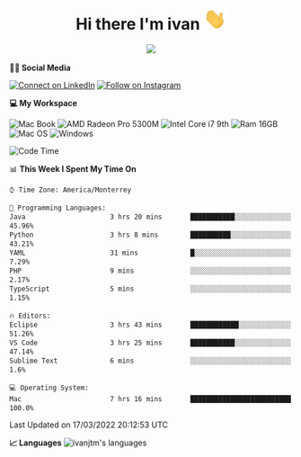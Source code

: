 <h1 align="center">Hi there I'm ivan <img src="https://raw.githubusercontent.com/ABSphreak/ABSphreak/master/gifs/Hi.gif" width="40px" /></h1>
<div align="center">
<img src="http://github-readme-streak-stats.herokuapp.com?user=ivanjtm&hide_border=true&background=00000000&border=FFFFFF00&sideNums=A8A8A8&sideLabels=A8A8A8&currStreakNum=FFC93C&dates=A8A8A8)](https://git.io/streak-stats"/>
</div>

**👦🏻 Social Media**

[![Connect on LinkedIn](https://img.shields.io/badge/LinkedIn-%230077B5.svg?&style=flat-square&logo=linkedin&logoColor=white)](https://www.linkedin.com/in/ivanjtm)
[![Follow on Instagram](https://img.shields.io/badge/Instagram-E4405F?style=flat-square&logo=instagram&logoColor=white)](https://www.instagram.com/ivanjtm)

**💻 My Workspace**

![Mac Book](https://img.shields.io/badge/Apple-MacBook_Pro_2019-999999?style=flat-square&logo=apple&logoColor=white)
![AMD Radeon Pro 5300M](https://img.shields.io/badge/AMD-Radeon_Pro_5300M-ED1C24?style=flat-square&logo=amd&logoColor=white)
![Intel Core i7 9th](https://img.shields.io/badge/Intel-Core_i7_9th-0071C5?style=flat-square&logo=intel&logoColor=white)
![Ram 16GB](https://img.shields.io/badge/RAM-16GB-230071C5?style=flat-square&logoColor=white)
![Mac OS](https://img.shields.io/badge/Mac%20OS-000000?style=flat-square&logo=apple&logoColor=white)
![Windows](https://img.shields.io/badge/Windows-0078D6?style=flat-square&logo=windows&logoColor=white)


<!--START_SECTION:waka-->
![Code Time](http://img.shields.io/badge/Code%20Time-638%20hrs%202%20mins-blue)

📊 **This Week I Spent My Time On** 

```text
⌚︎ Time Zone: America/Monterrey

💬 Programming Languages: 
Java                     3 hrs 20 mins       ███████████░░░░░░░░░░░░░░   45.96% 
Python                   3 hrs 8 mins        ██████████░░░░░░░░░░░░░░░   43.21% 
YAML                     31 mins             █░░░░░░░░░░░░░░░░░░░░░░░░   7.29% 
PHP                      9 mins              ░░░░░░░░░░░░░░░░░░░░░░░░░   2.17% 
TypeScript               5 mins              ░░░░░░░░░░░░░░░░░░░░░░░░░   1.15%

🔥 Editors: 
Eclipse                  3 hrs 43 mins       ████████████░░░░░░░░░░░░░   51.26% 
VS Code                  3 hrs 25 mins       ███████████░░░░░░░░░░░░░░   47.14% 
Sublime Text             6 mins              ░░░░░░░░░░░░░░░░░░░░░░░░░   1.6%

💻 Operating System: 
Mac                      7 hrs 16 mins       █████████████████████████   100.0%

```


 Last Updated on 17/03/2022 20:12:53 UTC
<!--END_SECTION:waka-->
**📈 Languages**
 ![ivanjtm's languages](https://wakatime.com/share/@ivanjtm/a32f83c6-d0c9-49a4-a5ae-d0440b950377.svg)
